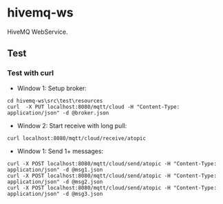 # hivemq-ws
HiveMQ WebService.


## Test

### Test with curl

+ Window 1: Setup broker:

```
cd hivemq-ws\src\test\resources
curl  -X PUT localhost:8080/mqtt/cloud -H "Content-Type: application/json" -d @broker.json
```

+ Window 2: Start receive with long pull:

```
curl localhost:8080/mqtt/cloud/receive/atopic
```

+ Window 1: Send 1+ messages:

```
curl -X POST localhost:8080/mqtt/cloud/send/atopic -H "Content-Type: application/json" -d @msg1.json
curl -X POST localhost:8080/mqtt/cloud/send/atopic -H "Content-Type: application/json" -d @msg2.json
curl -X POST localhost:8080/mqtt/cloud/send/atopic -H "Content-Type: application/json" -d @msg3.json
```